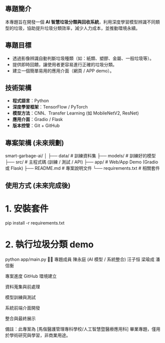 ##  專題簡介
本專題旨在開發一個 **AI 智慧垃圾分類與回收系統**，利用深度學習模型辨識不同類型的垃圾，協助提升垃圾分類效率，減少人力成本，並推動環境永續。

##  專題目標
- 透過影像辨識自動判斷垃圾種類（如：紙類、塑膠、金屬、一般垃圾等）。
- 提供即時回饋，讓使用者更容易進行正確的垃圾分類。
- 建立一個簡單易用的應用介面（網頁 / APP demo）。

##  技術架構
- **程式語言**：Python  
- **深度學習框架**：TensorFlow / PyTorch  
- **模型方法**：CNN、Transfer Learning (如 MobileNetV2, ResNet)  
- **應用介面**：Gradio / Flask  
- **版本控管**：Git + GitHub

##  專案架構 (未來規劃)
smart-garbage-ai/
│
├── data/ # 訓練資料集
├── models/ # 訓練好的模型
├── src/ # 主程式碼 (訓練 / 測試 / API)
├── app/ # Web/App Demo (Gradio 或 Flask)
├── README.md # 專案說明文件
└── requirements.txt # 相關套件


##  使用方式 (未來完成後)
# 1. 安裝套件
pip install -r requirements.txt

# 2. 執行垃圾分類 demo
python app/main.py
👨‍💻 專題成員
陳永庭 (AI 模型 / 系統整合)
汪子恒
梁瑜成
潘信衡

 專案進度
 GitHub 環境建立

 資料蒐集與前處理

 模型訓練與測試

 系統前端介面開發

 整合與最終展示

 備註：此專案為 [馬偕醫護管理專科學校/人工智慧暨醫療應用科] 畢業專題，僅用於學術研究與學習，非商業用途。


